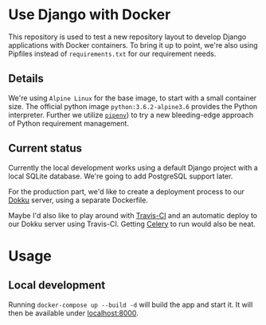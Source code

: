 # Use Django with Docker

This repository is used to test a new repository layout to develop Django
applications with Docker containers. To bring it up to point, we're also using
Pipfiles instead of `requirements.txt` for our requirement needs.

## Details

We're using `Alpine Linux` for the base image, to start with a small container
size. The official python image `python:3.6.2-alpine3.6` provides the Python
interpreter. Further we utilize
[`pipenv`](https://github.com/kennethreitz/pipenv)) to try a new bleeding-edge
approach of Python requirement management.

## Current status

Currently the local development works using a default Django project with a
local SQLite database. We're going to add PostgreSQL support later.

For the production part, we'd like to create a deployment process to our
[Dokku](https://github.com/dokku/dokku) server, using a separate Dockerfile.

Maybe I'd also like to play around with [Travis-CI](https://travis-ci.org) and
an automatic deploy to our Dokku server using Travis-CI. Getting
[Celery](http://www.celeryproject.org/) to run would also be neat.

# Usage

## Local development

Running `docker-compose up --build -d` will build the app and start it. It will
then be available under [localhost:8000](http://localhost:8000).
